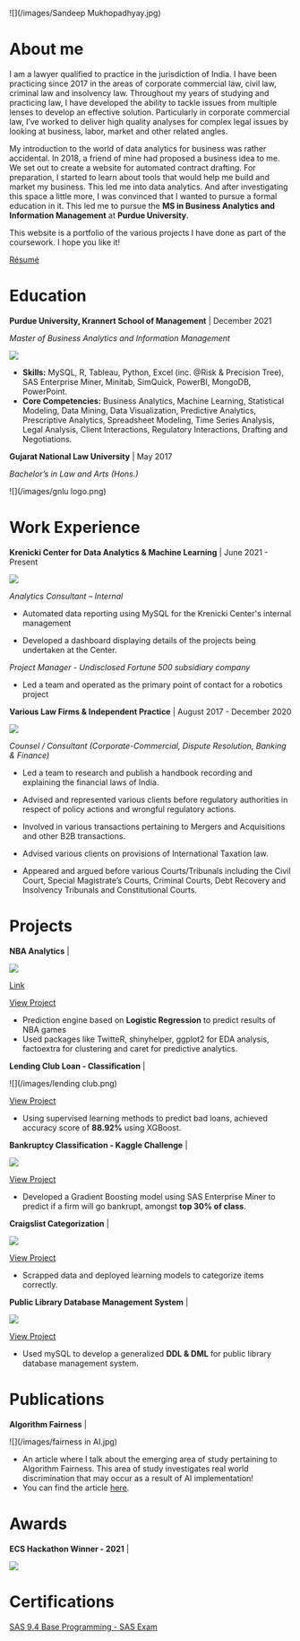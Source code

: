 
![](/images/Sandeep Mukhopadhyay.jpg)
# About me
I am a lawyer qualified to practice in the jurisdiction of India. I have been practicing since 2017 in the areas of corporate commercial law, civil law, criminal law and insolvency law. Throughout my years of studying and practicing law, I have developed the ability to tackle issues from multiple lenses to develop an effective solution. Particularly in corporate commercial law, I’ve worked to deliver high quality analyses for complex legal issues by looking at business, labor, market and other related angles. 

My introduction to the world of data analytics for business was rather accidental. In 2018, a friend of mine had proposed a business idea to me. We set out to create a website for automated contract drafting. For preparation, I started to learn about tools that would help me build and market my business. This led me into data analytics. And after investigating this space a little more, I was convinced that I wanted to pursue a formal education in it. This led me to pursue the **MS in Business Analytics and Information Management** at **Purdue University**. 

This website is a portfolio of the various projects I have done as part of the coursework. I hope you like it!

[Résumé](https://github.com/sandsoftime11/Sandeep-Mukhopadhyay/blob/main/Sandeep%20Mukhopadhyay%20-%20Resume.pdf)      

 <a href="https://www.linkedin.com/in/sandeep-mukhopadhyay-1ab488b9//" class="social-icon si-rounded si-small si-linkedin">
    <i class="icon-linkedin"></i>
    <i class="icon-linkedin"></i>
 </a>       


# Education 

**Purdue University, Krannert School of Management** | December 2021

*Master of Business Analytics and Information Management* 

![](/images/KrannertPurdue.png)

- **Skills:** MySQL, R, Tableau, Python, Excel (inc. @Risk & Precision Tree), SAS Enterprise Miner, Minitab, SimQuick, PowerBI, MongoDB, PowerPoint.
- **Core Competencies:** Business Analytics, Machine Learning, Statistical Modeling, Data Mining, Data Visualization, Predictive Analytics, Prescriptive Analytics, Spreadsheet Modeling, Time Series Analysis, Legal Analysis, Client Interactions, Regulatory Interactions, Drafting and Negotiations.  


**Gujarat National Law University** | May 2017

*Bachelor’s in Law and Arts (Hons.)* 

![](/images/gnlu logo.png)





# Work Experience

**Krenicki Center for Data Analytics & Machine Learning** | June 2021 - Present

![](/images/KrannertPurdue.png)

*Analytics Consultant – Internal*

- Automated data reporting using MySQL for the Krenicki Center's internal management

- Developed a dashboard displaying details of the projects being undertaken at the Center. 

*Project Manager - Undisclosed Fortune 500 subsidiary company*

- Led a team and operated as the primary point of contact for a robotics project




**Various Law Firms & Independent Practice** | August 2017 - December 2020

![](/images/LAWATTORNEYLogo997.jpg)

*Counsel / Consultant (Corporate-Commercial, Dispute Resolution, Banking & Finance)*

- Led a team to research and publish a handbook recording and explaining the financial laws of India.

- Advised and represented various clients before regulatory authorities in respect of policy actions and wrongful regulatory actions.

- Involved in various transactions pertaining to Mergers and Acquisitions and other B2B transactions.

- Advised various clients on provisions of International Taxation law.

- Appeared and argued before various Courts/Tribunals including the Civil Court, Special Magistrate’s Courts, Criminal Courts, Debt Recovery and Insolvency Tribunals and Constitutional Courts.




# Projects

**NBA Analytics** | 

![](/images/nba-logo.jpg) 

[Link](https://amaheshw.shinyapps.io/NBA_Team6/)


[View Project](https://github.com/sandsoftime11/NBA-Analytics) 
 
- Prediction engine based on **Logistic Regression** to predict results of NBA games
- Used packages like TwitteR, shinyhelper, ggplot2 for EDA analysis, factoextra for clustering and caret for predictive analytics.  




**Lending Club Loan - Classification** |

![](/images/lending club.png) 



[View Project](https://github.com/Usama93-PU/Lending-Club-Loan-Classification)

- Using supervised learning methods to predict bad loans, achieved accuracy score of **88.92%** using XGBoost.





**Bankruptcy Classification - Kaggle Challenge** |

![](/images/Kaggle_logo.png) 



[View Project](https://github.com/Usama93-PU/Bankruptcy-Classification-Kaggle-Challenge) 
- Developed a Gradient Boosting model using SAS Enterprise Miner to predict if a firm will go bankrupt, amongst **top 30% of class**.



**Craigslist Categorization** |

![](/images/Craigslist-logo.jpg) 


[View Project](https://github.com/Usama93-PU/Diabetes-Patients-Survival-Analysis) 
- Scrapped data and deployed learning models to categorize items correctly. 



**Public Library Database Management System** |

![](/images/Seattle_Public_Library_logo.png) 


[View Project](https://github.com/Usama93-PU/Public-Library-Database-Management-System)

- Used mySQL to develop a generalized **DDL & DML** for public library database management system.


# Publications

**Algorithm Fairness** |

![](/images/fairness in AI.jpg)


- An article where I talk about the emerging area of study pertaining to Algorithm Fairness. This area of study investigates real world discrimination that may occur as a result of AI implementation!
- You can find the article [here](https://medium.com/@sandeepmukhopadhyay92/algorithm-fairness-acf31892a05d).

# Awards

**ECS Hackathon Winner - 2021** |

![](/images/ECS_Logo-1.png)



# Certifications


[SAS 9.4 Base Programming - SAS Exam](https://www.credly.com/badges/08c9c50a-0b1b-4d81-b34a-d2a35f10e756?source=linked_in_profile)


